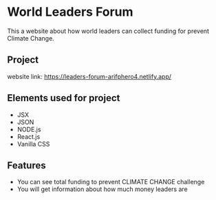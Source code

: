 
# World Leaders Forum

This a website about how world leaders can collect funding for prevent Climate Change.

## Project 

website link: https://leaders-forum-arifphero4.netlify.app/

## Elements used for project

- JSX
- JSON  
- NODE.js
- React.js
- Vanilla CSS

## Features
- You can see total funding to prevent CLIMATE CHANGE challenge
- You will get information about how much money leaders are 


